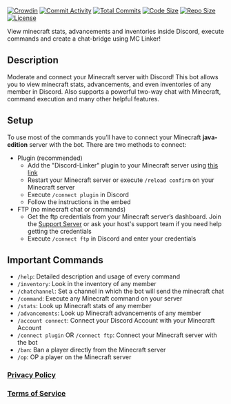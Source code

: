 [![Crowdin](https://badges.crowdin.net/minecraft-smp-bot/localized.svg)](https://crowdin.com/project/minecraft-smp-bot) [![Commit Activity](https://img.shields.io/github/commit-activity/m/MC-Linker/MC-Linker)](https://github.com/MC-Linker/MC-Linker) [![Total Commits](https://badgen.net/github/commits/MC-Linker/MC-Linker/main)](https://github.com/MC-Linker/MC-Linker) [![Code Size](https://img.shields.io/github/languages/code-size/MC-Linker/MC-Linker)](https://github.com/MC-Linker/MC-Linker) [![Repo Size](https://img.shields.io/github/repo-size/MC-Linker/MC-Linker)](https://github.com/MC-Linker/MC-Linker) [![License](https://img.shields.io/badge/license-CC%20BY--NC%204.0-red)](https://github.com/MC-Linker/MC-Linker/blob/main/LICENSE.md)

View minecraft stats, advancements and inventories inside Discord, execute commands and create a chat-bridge using MC Linker!

## Description

Moderate and connect your Minecraft server with Discord! This bot allows you to view minecraft stats, advancements, and even inventories of any member in Discord. Also supports a powerful two-way chat with Minecraft, command execution and many other helpful features.

## Setup

To use most of the commands you’ll have to connect your Minecraft **java-edition** server with the bot. There are two methods to connect:

+ Plugin (recommended)
    + Add the "Discord-Linker" plugin to your Minecraft server using [this link](https://www.spigotmc.org/resources/discord-linker.98749/)
    + Restart your Minecraft server or execute `/reload confirm` on your Minecraft server
    + Execute `/connect plugin` in Discord
    + Follow the instructions in the embed
+ FTP (no minecraft chat or commands)
    + Get the ftp credentials from your Minecraft server’s dashboard. Join the [Support Server](https://discord.gg/rX36kZUGNK) or ask your host's support team if you need help getting the credentials
    + Execute `/connect ftp` in Discord and enter your credentials

## Important Commands

+ `/help`: Detailed description and usage of every command
+ `/inventory`: Look in the inventory of any member
+ `/chatchannel`: Set a channel in which the bot will send the minecraft chat
+ `/command`: Execute any Minecraft command on your server
+ `/stats`: Look up Minecraft stats of any member
+ `/advancements`: Look up Minecraft advancements of any member
+ `/account connect`: Connect your Discord Account with your Minecraft Account
+ `/connect plugin` OR `/connect ftp`: Connect your Minecraft server with the bot
+ `/ban`: Ban a player directly from the Minecraft server
+ `/op`: OP a player on the Minecraft server

### [Privacy Policy](https://mclinker.com/privacy)

### [Terms of Service](https://mclinker.com/tos)
